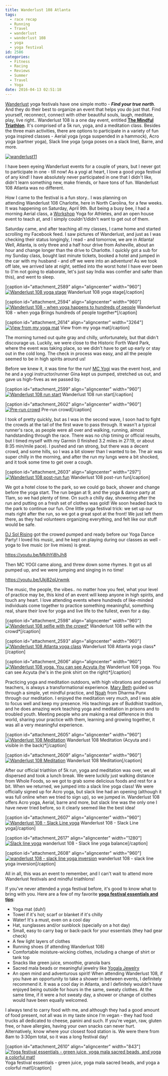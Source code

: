 ```yaml
---
title: Wanderlust 108 Atlanta
tags:
  - race recap
  - Running
  - Travel
  - wanderlust
  - wanderlust 108
  - yoga
  - yoga festival
id: 2586
categories:
  - Fitness
  - Racing
  - Reviews
  - Summer
  - Travel
  - Yoga
date: 2016-04-13 02:51:18
---
```


[Wanderlust](http://wanderlust.com/) yoga festivals have one simple motto - _**Find your true north**_. And they do their best to organize an event that helps you do just that. Find yourself, reconnect, connect with other beautiful souls, laugh, meditate, play, live right.. Wanderlust 108 is a one day event, entitled <span style="text-decoration: underline;">**[The Mindful Triathlon](http://wanderlust.com/108s/)**</span>. It's comprised of a 5k run, yoga, and a meditation class. Besides the three main activities, there are&nbsp;options to participate in a variety of fun yoga inspired classes - Aerial yoga (yoga suspended in a hammock), Acro yoga (partner yoga), Slack line yoga (yoga poses on a slack line), Barre, and more.&nbsp;

[![wanderlust11](http://girlintheraw.com/wp-content/uploads/2016/04/wanderlust11.jpg)](http://girlintheraw.com/wp-content/uploads/2016/04/wanderlust11.jpg)

I have been eyeing Wanderlust events for a couple of years, but I never got to participate in one - till now! As a yogi at heart, I love a good&nbsp;yoga festival of any kind! I have absolutely never participated in one that I didn't like, didn't learn something new, make friends, or have tons of fun. Wanderlust 108 Atlanta was no different.&nbsp;

How I came to the festival is a fun story.. I was planning on attending&nbsp;Wanderlust 108 Charlotte, here in North Carolina, for a few weeks. It was happening on Saturday, April 9th. But being a busy bee, I had a morning Aerial class, a&nbsp;[Workshop](http://girlintheraw.com/yoga-workshops-schedule/)&nbsp;Yoga for Athletes, and an open house event to teach at, and I simply couldn't/didn't want to get out of them.

Saturday came, and after teaching all my classes, I came home and started scrolling my Facebook feed. I saw pictures of Wanderlust, and just as I was checking their status longingly, I read - and tomorrow, we are in Atlanta! Well, Atlanta, is only three and a half hour drive from Asheville, about an hour and change longer than the drive to Charlotte. I quickly got a sub for my Sunday class, bought last minute tickets, booked a hotel&nbsp;and jumped in the car with my husband - and off we were into an adventure!&nbsp;As we took off late, we arrived late at night, settled into the worst hotel I have ever been to (I'm not going to elaborate, let's just say India was comfier and safer than this), and went to sleep.

[caption id="attachment_2589" align="aligncenter" width="960"][![Wanderlust 108 yoga stage ](http://girlintheraw.com/wp-content/uploads/2016/04/wanderlust1.jpg)](http://girlintheraw.com/wp-content/uploads/2016/04/wanderlust1.jpg) Wanderlust 108 yoga stage[/caption]

[caption id="attachment_2594" align="aligncenter" width="960"][![Wanderlust 108 - when yoga happens to hundreds of people](http://girlintheraw.com/wp-content/uploads/2016/04/wanderlust6.jpg)](http://girlintheraw.com/wp-content/uploads/2016/04/wanderlust6.jpg) Wanderlust 108 - when yoga Brings hundreds of people together*[/caption]

[caption id="attachment_2614" align="aligncenter" width="3264"][![View from my yoga mat](http://girlintheraw.com/wp-content/uploads/2016/04/wanderlust20.jpg)](http://girlintheraw.com/wp-content/uploads/2016/04/wanderlust20.jpg) View from my yoga mat[/caption]

The morning turned out quite gray and chilly, unfortunately, but that didn't discourage us. Luckily, we were close to the Historic Forth Ward Park, where the event was taking place, so we didn't have to get up early or stay out in the cold long. The check in process was easy, and all the people seemed to be in high spirits around us!&nbsp;

Before we knew it, it was time for the run! [MC Yogi](http://www.mcyogi.com/)&nbsp;was the event host, and he and a yogi instructor/runner Gina kept us pumped, stretched us out, and gave us high-fives as we passed by.&nbsp;

[caption id="attachment_2599" align="aligncenter" width="960"][![Wanderlust 108 run start ](http://girlintheraw.com/wp-content/uploads/2016/04/wanderlust12.jpg)](http://girlintheraw.com/wp-content/uploads/2016/04/wanderlust12.jpg) Wanderlust 108 run start[/caption]

[caption id="attachment_2602" align="aligncenter" width="960"][![Pre-run crowd](http://girlintheraw.com/wp-content/uploads/2016/04/wanderlust14.jpg)](http://girlintheraw.com/wp-content/uploads/2016/04/wanderlust14.jpg) Pre-run crowd[/caption]

I took of pretty quickly, but as I was in the second wave, I soon had to fight the crowds at the tail of the first wave to pass through. It wasn't a typical runner's race, as people were all over and walking, running, almost handstanding through the race. There was no chip timing or official results, but I timed myself with my Garmin (I finished 3.2 miles in 27:19, or about 8:35 min/mile pace). I pushed and ran strong, but there was a decent crowd, and some hills, so I was a bit slower than I wanted to be. The air was super chilly in the morning, and after the run my lungs were a bit shocked, and it took some time to get over a cough.&nbsp;

[caption id="attachment_2603" align="aligncenter" width="297"][![Wanderlust 108 post-run fun](http://girlintheraw.com/wp-content/uploads/2016/04/wanderlust15.jpg)](http://girlintheraw.com/wp-content/uploads/2016/04/wanderlust15.jpg) Wanderlust 108 post-run fun[/caption]

We got a hotel close to the park, so we could go back, shower and change before the yoga start. The run began at 9, and the yoga &amp; dance party at 11am, so we had plenty of time. On such a chilly day, showering after the run and putting on a fresh set of clothes was gold! We soon headed back to the park to continue our fun. One little yoga festival trick: we set up our mats right after the run, so we got a great spot at the front! We just left them there, as they had volunteers organizing everything, and felt like our stuff would be safe.&nbsp;

[DJ Sol Rising](http://www.solrising.com/) got the crowed pumped and ready before our Yoga Dance Party! I loved his music, and he kept on playing during our classes as well - yoga to live music (or live mixes) is great.&nbsp;

https://youtu.be/MkIhYi8hJh8

Then MC YOGI came along, and threw down some rhymes. It got us all pumped up, and we were jumping and singing in no time!

https://youtu.be/Ukj82qUrwmk

The music, the people, the vibes.. no matter how you feel, what your level of practice may be, this kind of an event will keep anyone in high spirits, and touch any heart. I love attending events where hundreds of like-minded individuals come together to practice something meaningful, something real, share their love for yoga and live life to the fullest, even for a day.&nbsp;

[caption id="attachment_2598" align="aligncenter" width="960"][![Wanderlust 108 selfie with the crowd*](http://girlintheraw.com/wp-content/uploads/2016/04/wanderlust10.jpg)](http://girlintheraw.com/wp-content/uploads/2016/04/wanderlust10.jpg) Wanderlust 108 selfie with the crowd*[/caption]

[caption id="attachment_2593" align="aligncenter" width="960"][![Wanderlust 108 Atlanta yoga class](http://girlintheraw.com/wp-content/uploads/2016/04/wanderlust5.jpg)](http://girlintheraw.com/wp-content/uploads/2016/04/wanderlust5.jpg) Wanderlust 108 Atlanta yoga class*[/caption]

[caption id="attachment_2606" align="aligncenter" width="960"][![Wanderlust 108 yoga. You can see Acyuta (he](http://girlintheraw.com/wp-content/uploads/2016/04/wanderlust7-1.jpg)](http://girlintheraw.com/wp-content/uploads/2016/04/wanderlust7-1.jpg) Wanderlust 108 yoga. You can see Acyuta (he's in the pink shirt on the right)*[/caption]

Practicing yoga and meditation outdoors, with high vibrations and powerful teachers, is always a transformational experience. [Mary Beth](http://www.marybethlarue.com/) guided us through a simple, yet mindful practice, and [Noah](http://www.dharmapunx.com/)&nbsp;from Dharma Punx through our meditation. I enjoyed the meditation very much, and I was able to focus well and keep my presence. His teachings are of Buddhist tradition, and he does amazing work teaching yoga and meditation in prisons and to troubled youth. Meeting people who are making a real difference in this world, sharing your practice with them, learning and growing together, it was all a very meaningful experience.&nbsp;

[caption id="attachment_2605" align="aligncenter" width="960"][![Wanderlust 108 Meditation ](http://girlintheraw.com/wp-content/uploads/2016/04/wanderlust8-1.jpg)](http://girlintheraw.com/wp-content/uploads/2016/04/wanderlust8-1.jpg) Wanderlust 108 Meditation (Acyuta and i visible in the back)*[/caption]

[caption id="attachment_2609" align="aligncenter" width="960"][![Wanderlust 108 Meditation](http://girlintheraw.com/wp-content/uploads/2016/04/wanderlust17.jpg)](http://girlintheraw.com/wp-content/uploads/2016/04/wanderlust17.jpg) Wanderlust 108 Meditation[/caption]

After our official triathlon of 5k run, yoga and meditation was over, we all dispersed and took a lunch break. We were luckily just walking distance from Whole Foods, so we got to grab some delicious foods and rest for a bit. When we returned, we jumped into a slack line yoga class! We were officially signed up for Acro yoga, but slack line had an opening (although it was full online when we tried to sign up), so we jumped in. Wanderlust 108 offers Acro yoga, Aerial, barre and more, but slack line was the only one I have never tried before, so it clearly seemed like the best idea!

[caption id="attachment_2607" align="aligncenter" width="960"][![Wanderlust 108 - Slack Line yoga ](http://girlintheraw.com/wp-content/uploads/2016/04/wanderlust9-1.jpg)](http://girlintheraw.com/wp-content/uploads/2016/04/wanderlust9-1.jpg) Wanderlust 108 - Slack Line yoga[/caption]

[caption id="attachment_2617" align="aligncenter" width="1280"][![Slack line yoga](http://girlintheraw.com/wp-content/uploads/2016/04/wanderlust22.jpg)](http://girlintheraw.com/wp-content/uploads/2016/04/wanderlust22.jpg) wanderlust 108 - Slack line yoga balance[/caption]

[caption id="attachment_2608" align="aligncenter" width="960"][![wanderlust 108 - slack line yoga inversion](http://girlintheraw.com/wp-content/uploads/2016/04/wanderlust18.jpg)](http://girlintheraw.com/wp-content/uploads/2016/04/wanderlust18.jpg) wanderlust 108 - slack line yoga inversion[/caption]

All in all, this was an event to remember, and I can't wait to attend more Wanderlust festivals and mindful triathlons!

If you've never attended a yoga festival before, it's good to know what to bring with you. Here are a few of my favorite <span style="text-decoration: underline;">**yoga festival essentials and tips**</span>:

*   Yoga mat (duh!)
*   Towel if it's hot; scarf or blanket if it's chilly
*   Water! It's a must, even on a cool day
*   Hat, sunglasses and/or sunblock (specially on a hot day)
*   Small, easy to carry bag or back-pack for your essentials (they had gear check)
*   A few light layers of clothes
*   Running shoes (if attending Wanderlust 108)
*   Comfortable moisture-wicking clothes, including a change of shirt or tank top
*   Snacks like green juice, smoothie, granola bars
*   Sacred mala beads or meaningful jewelry like [Yogala Jewelry](http://yogalajewelry.com/)
*   An open mind and adventurous spirit!
When attending Wanderlust 108, if you have an opportunity to take a shower in between events, I definitely recommend it. It was a cool day in Atlanta, and I definitely wouldn't have enjoyed being outside for hours in the same, sweaty clothes. At the same time, if it were a hot sweaty day, a shower or change of clothes would have been equally welcomed.&nbsp;

I always tend to carry food with me, and although they had a good amount of food present, not all was in my taste since I'm vegan - they had food trucks all dedicated to cheese, panini and such. If you're vegan, raw, gluten free, or have allergies, having your own snacks can never hurt. Alternatively, know where your closest food station is. We were there from 8am to 3:30pm total, so it was a long festival day!

[caption id="attachment_2610" align="aligncenter" width="843"][![Yoga festival essentials - green juice, yoga mala sacred beads, and yoga a colorful mat!](http://girlintheraw.com/wp-content/uploads/2016/04/wanderlust16.jpg)](http://girlintheraw.com/wp-content/uploads/2016/04/wanderlust16.jpg) Yoga festival essentials - green juice, yoga mala sacred beads, and yoga a colorful mat![/caption]